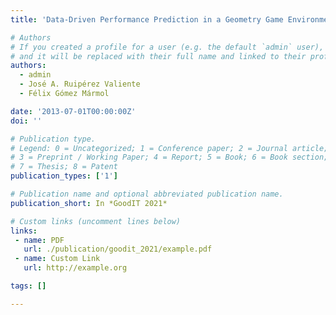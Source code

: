 ```yaml
---
title: 'Data-Driven Performance Prediction in a Geometry Game Environment'

# Authors
# If you created a profile for a user (e.g. the default `admin` user), write the username (folder name) here
# and it will be replaced with their full name and linked to their profile.
authors:
  - admin
  - José A. Ruipérez Valiente
  - Félix Gómez Mármol

date: '2013-07-01T00:00:00Z'
doi: ''

# Publication type.
# Legend: 0 = Uncategorized; 1 = Conference paper; 2 = Journal article;
# 3 = Preprint / Working Paper; 4 = Report; 5 = Book; 6 = Book section;
# 7 = Thesis; 8 = Patent
publication_types: ['1']

# Publication name and optional abbreviated publication name.
publication_short: In *GoodIT 2021*

# Custom links (uncomment lines below)
links:
 - name: PDF
   url: ./publication/goodit_2021/example.pdf
 - name: Custom Link
   url: http://example.org

tags: []

---
```

